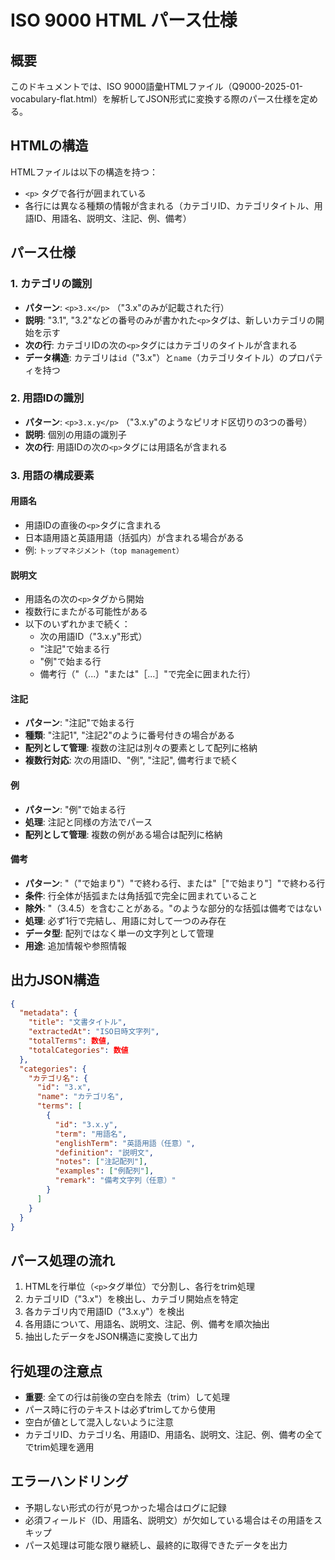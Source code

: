 # ISO 9000 HTML パース仕様

## 概要

このドキュメントでは、ISO 9000語彙HTMLファイル（Q9000-2025-01-vocabulary-flat.html）を解析してJSON形式に変換する際のパース仕様を定める。

## HTMLの構造

HTMLファイルは以下の構造を持つ：

- `<p>` タグで各行が囲まれている
- 各行には異なる種類の情報が含まれる（カテゴリID、カテゴリタイトル、用語ID、用語名、説明文、注記、例、備考）

## パース仕様

### 1. カテゴリの識別

- **パターン**: `<p>3.x</p>` （"3.x"のみが記載された行）
- **説明**: "3.1", "3.2"などの番号のみが書かれた`<p>`タグは、新しいカテゴリの開始を示す
- **次の行**: カテゴリIDの次の`<p>`タグにはカテゴリのタイトルが含まれる
- **データ構造**: カテゴリは`id`（"3.x"）と`name`（カテゴリタイトル）のプロパティを持つ

### 2. 用語IDの識別

- **パターン**: `<p>3.x.y</p>` （"3.x.y"のようなピリオド区切りの3つの番号）
- **説明**: 個別の用語の識別子
- **次の行**: 用語IDの次の`<p>`タグには用語名が含まれる

### 3. 用語の構成要素

#### 用語名

- 用語IDの直後の`<p>`タグに含まれる
- 日本語用語と英語用語（括弧内）が含まれる場合がある
- 例: `トップマネジメント（top management）`

#### 説明文

- 用語名の次の`<p>`タグから開始
- 複数行にまたがる可能性がある
- 以下のいずれかまで続く：
  - 次の用語ID（"3.x.y"形式）
  - "注記"で始まる行
  - "例"で始まる行
  - 備考行（"（...）"または"［...］"で完全に囲まれた行）

#### 注記

- **パターン**: "注記"で始まる行
- **種類**: "注記1", "注記2"のように番号付きの場合がある
- **配列として管理**: 複数の注記は別々の要素として配列に格納
- **複数行対応**: 次の用語ID、"例", "注記", 備考行まで続く

#### 例

- **パターン**: "例"で始まる行
- **処理**: 注記と同様の方法でパース
- **配列として管理**: 複数の例がある場合は配列に格納

#### 備考

- **パターン**: "（"で始まり"）"で終わる行、または"［"で始まり"］"で終わる行
- **条件**: 行全体が括弧または角括弧で完全に囲まれていること
- **除外**: "（3.4.5）を含むことがある。"のような部分的な括弧は備考ではない
- **処理**: 必ず1行で完結し、用語に対して一つのみ存在
- **データ型**: 配列ではなく単一の文字列として管理
- **用途**: 追加情報や参照情報

## 出力JSON構造

```json
{
  "metadata": {
    "title": "文書タイトル",
    "extractedAt": "ISO日時文字列",
    "totalTerms": 数値,
    "totalCategories": 数値
  },
  "categories": {
    "カテゴリ名": {
      "id": "3.x",
      "name": "カテゴリ名",
      "terms": [
        {
          "id": "3.x.y",
          "term": "用語名",
          "englishTerm": "英語用語（任意）",
          "definition": "説明文",
          "notes": ["注記配列"],
          "examples": ["例配列"],
          "remark": "備考文字列（任意）"
        }
      ]
    }
  }
}
```

## パース処理の流れ

1. HTMLを行単位（`<p>`タグ単位）で分割し、各行をtrim処理
2. カテゴリID（"3.x"）を検出し、カテゴリ開始点を特定
3. 各カテゴリ内で用語ID（"3.x.y"）を検出
4. 各用語について、用語名、説明文、注記、例、備考を順次抽出
5. 抽出したデータをJSON構造に変換して出力

## 行処理の注意点

- **重要**: 全ての行は前後の空白を除去（trim）して処理
- パース時に行のテキストは必ずtrimしてから使用
- 空白が値として混入しないように注意
- カテゴリID、カテゴリ名、用語ID、用語名、説明文、注記、例、備考の全てでtrim処理を適用

## エラーハンドリング

- 予期しない形式の行が見つかった場合はログに記録
- 必須フィールド（ID、用語名、説明文）が欠如している場合はその用語をスキップ
- パース処理は可能な限り継続し、最終的に取得できたデータを出力
